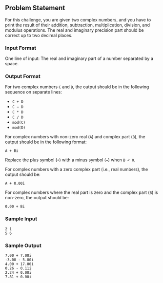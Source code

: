 ## Problem Statement
For this challenge, you are given two complex numbers, and you have to print the result of their addition, subtraction, multiplication, division, and modulus operations. The real and imaginary precision part should be correct up to two decimal places.

### Input Format
One line of input: The real and imaginary part of a number separated by a space.

### Output Format
For two complex numbers `C` and `D`, the output should be in the following sequence on separate lines:

- `C + D`
- `C − D`
- `C * D`
- `C / D`
- `mod(C)`
- `mod(D)`

For complex numbers with non-zero real (`A`) and complex part (`B`), the output should be in the following format:

```
A + Bi
```

Replace the plus symbol (`+`) with a minus symbol (`−`) when `B < 0`.

For complex numbers with a zero complex part (i.e., real numbers), the output should be:

```
A + 0.00i
```

For complex numbers where the real part is zero and the complex part (`B`) is non-zero, the output should be:

```
0.00 + Bi
```

### Sample Input
```
2 1
5 6
```

### Sample Output
```
7.00 + 7.00i
-3.00 - 5.00i
4.00 + 17.00i
0.26 - 0.11i
2.24 + 0.00i
7.81 + 0.00i
```

